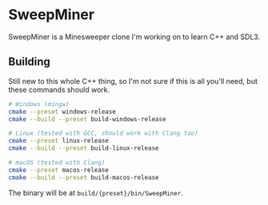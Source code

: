 # SweepMiner

SweepMiner is a Minesweeper clone I'm working on to learn C++ and SDL3.

## Building

Still new to this whole C++ thing, so I'm not sure if this is all you'll need, but these commands should work.

```bash
# Windows (mingw)
cmake --preset windows-release
cmake --build --preset build-windows-release

# Linux (tested with GCC, should work with Clang too)
cmake --preset linux-release
cmake --build --preset build-linux-release

# macOS (tested with Clang)
cmake --preset macos-release
cmake --build --preset build-macos-release
```

The binary will be at `build/{preset}/bin/SweepMiner`.
